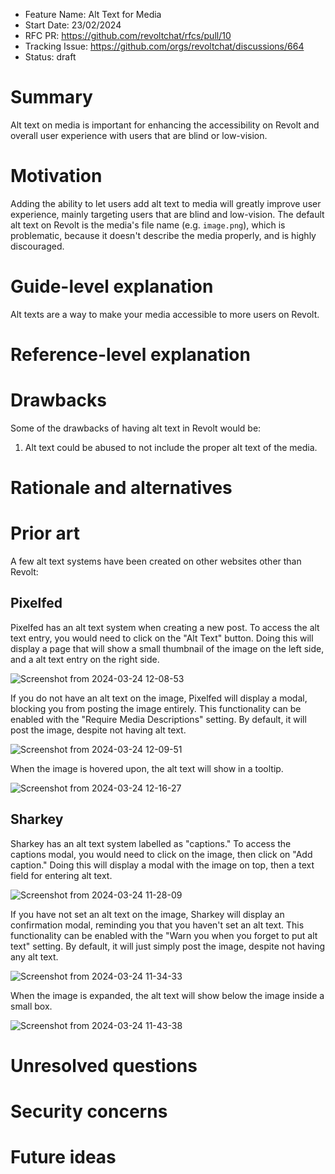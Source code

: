 - Feature Name: Alt Text for Media
- Start Date: 23/02/2024
- RFC PR: <https://github.com/revoltchat/rfcs/pull/10>
- Tracking Issue: <https://github.com/orgs/revoltchat/discussions/664>
- Status: draft

# Summary
Alt text on media is important for enhancing the accessibility on Revolt and overall user experience with users that are blind or low-vision.

# Motivation
Adding the ability to let users add alt text to media will greatly improve user experience, mainly targeting users that are blind and low-vision. The default alt text on Revolt is the media's file name (e.g. `image.png`), which is problematic, because it doesn't describe the media properly, and is highly discouraged.

# Guide-level explanation
<!--
Explain the proposal as if it's already in Revolt and you were teaching it to new users.

- Introduce new concepts
- Explain the feature with examples
- What this fixes or adds and what users should think of the feature
- Discuss how this impacts using Revolt, how it makes it harder or easier to use

For internal oriented RFCs such as internal code changes, this should largely talk about how contributors should think about the change and give examples on the impacts.
-->

Alt texts are a way to make your media accessible to more users on Revolt.

# Reference-level explanation
<!--
This is the technical section of the RFC, it should go over in detail:

- Its interaction with other features
- How this will be implemented
- Corner or edge cases

This section should reference the examples in the previous section and disect them in more detail.
-->

# Drawbacks
Some of the drawbacks of having alt text in Revolt would be:
1. Alt text could be abused to not include the proper alt text of the media.

# Rationale and alternatives
<!--
- Why is this design the best
- Are there alternative ways to solve this
- Could this be done with existing features or existing solutions
-->

# Prior art
<!--
This should include both good and bad outlooks on the proposal. This could include how other platforms, software and hardware solve similar issues if relevent or how any existing proposals have tried to solve the same problem.
-->

A few alt text systems have been created on other websites other than Revolt:

## Pixelfed
Pixelfed has an alt text system when creating a new post. To access the alt text entry, you would need to click on the "Alt Text" button. Doing this will display a page that will show a small thumbnail of the image on the left side, and a alt text entry on the right side.

![Screenshot from 2024-03-24 12-08-53](https://github.com/theycallhermax/revolt-rfcs/assets/67456566/5db59906-7fc4-4492-9609-d1a4c5c052ae)

If you do not have an alt text on the image, Pixelfed will display a modal, blocking you from posting the image entirely. This functionality can be enabled with the "Require Media Descriptions" setting. By default, it will post the image, despite not having alt text.

![Screenshot from 2024-03-24 12-09-51](https://github.com/theycallhermax/revolt-rfcs/assets/67456566/087b265b-9f00-4f44-8d5e-277b9154b603)

When the image is hovered upon, the alt text will show in a tooltip.

![Screenshot from 2024-03-24 12-16-27](https://github.com/theycallhermax/revolt-rfcs/assets/67456566/97f4ad0e-f887-45cd-84c5-7d50c520febd)

## Sharkey
Sharkey has an alt text system labelled as "captions." To access the captions modal, you would need to click on the image, then click on "Add caption." Doing this will display a modal with the image on top, then a text field for entering alt text.

![Screenshot from 2024-03-24 11-28-09](https://github.com/theycallhermax/revolt-rfcs/assets/67456566/3e2e0b72-e505-4f1a-90e4-a95039b51546)

If you have not set an alt text on the image, Sharkey will display an confirmation modal, reminding you that you haven't set an alt text. This functionality can be enabled with the "Warn you when you forget to put alt text" setting. By default, it will just simply post the image, despite not having any alt text.

![Screenshot from 2024-03-24 11-34-33](https://github.com/theycallhermax/revolt-rfcs/assets/67456566/eca1f301-4e71-45d4-a91d-73f6835a18a4)

When the image is expanded, the alt text will show below the image inside a small box.

![Screenshot from 2024-03-24 11-43-38](https://github.com/theycallhermax/revolt-rfcs/assets/67456566/0c8caba0-1260-499e-93ba-f97399033c10)

# Unresolved questions
<!--
- Are there any parts which are not yet designed or you believe need further discussion?
- Do you expect any part of this proposal to change?
- Are there any related issues which you believe are out of the scope of this RFC that could be addressed in a seperate RFC?
-->

# Security concerns
<!--
How does this RFC impact security - This section might not always be applicable and if you believe it is not, please write your reasoning in this section.
-->

# Future ideas
<!--
Are there any features or changes that this proposal could enable? How does this proposal impact the future of Revolt?
-->
